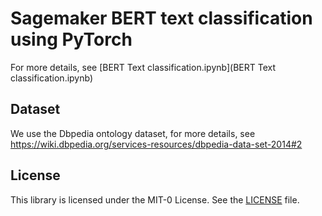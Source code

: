 # Sagemaker BERT text classification using PyTorch

For more details, see [BERT Text classification.ipynb](BERT Text classification.ipynb)

## Dataset
We use the Dbpedia ontology dataset, for more details, see https://wiki.dbpedia.org/services-resources/dbpedia-data-set-2014#2

## License

This library is licensed under the MIT-0 License. See the [LICENSE](LICENSE) file.